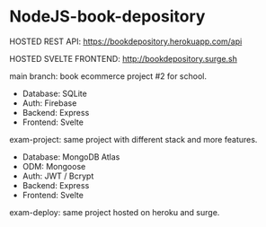 # NodeJS-book-depository

HOSTED REST API: https://bookdepository.herokuapp.com/api

HOSTED SVELTE FRONTEND: http://bookdepository.surge.sh

main branch: book ecommerce project #2 for school.
- Database: SQLite
- Auth: Firebase
- Backend: Express
- Frontend: Svelte

exam-project: same project with different stack and more features.
- Database: MongoDB Atlas
- ODM: Mongoose
- Auth: JWT / Bcrypt
- Backend: Express
- Frontend: Svelte

exam-deploy: same project hosted on heroku and surge.
